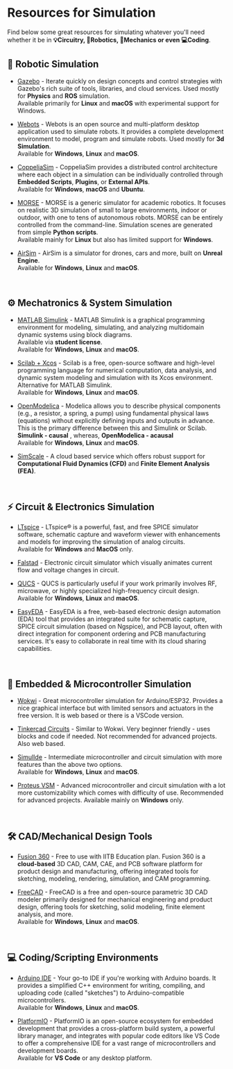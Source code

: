 # Resources for Simulation

Find below some great resources for simulating whatever you'll need whether it be in **💡Circuitry, 🤖Robotics, 🦾Mechanics or even 💻Coding**.

## 🤖 Robotic Simulation

- [Gazebo](https://gazebosim.org/) - Iterate quickly on design concepts and control strategies with Gazebo's rich suite of tools, libraries, and cloud services. Used mostly for **Physics** and **ROS** simulation.  
  Available primarily for **Linux** and **macOS** with experimental support for Windows.

- [Webots](https://cyberbotics.com/) - Webots is an open source and multi-platform desktop application used to simulate robots. It provides a complete development environment to model, program and simulate robots. Used mostly for **3d Simulation**.  
  Available for **Windows**, **Linux** and **macOS**.

- [CoppeliaSim](https://www.coppeliarobotics.com/) - CoppeliaSim provides a distributed control architecture where each object in a simulation can be individually controlled through **Embedded Scripts**, **Plugins**, or **External APIs**.  
  Available for **Windows**, **macOS** and **Ubuntu**.

- [MORSE](https://www.openrobots.org/morse/doc/stable/morse.html) - MORSE is a generic simulator for academic robotics. It focuses on realistic 3D simulation of small to large environments, indoor or outdoor, with one to tens of autonomous robots. MORSE can be entirely controlled from the command-line. Simulation scenes are generated from simple **Python scripts**.  
  Available mainly for **Linux** but also has limited support for **Windows**.

- [AirSim](https://microsoft.github.io/AirSim/) - AirSim is a simulator for drones, cars and more, built on **Unreal Engine**.  
  Available for **Windows**, **Linux** and **macOS**.

<br>

## ⚙️ Mechatronics & System Simulation

- [MATLAB Simulink](https://in.mathworks.com/products/simulink.html) - MATLAB Simulink is a graphical programming environment for modeling, simulating, and analyzing multidomain dynamic systems using block diagrams.  
  Available via **student license**.  
  Available for **Windows**, **Linux** and **macOS**.

- [Scilab + Xcos](https://www.scilab.org/) - Scilab is a free, open-source software and high-level programming language for numerical computation, data analysis, and dynamic system modeling and simulation with its Xcos environment.  
  Alternative for MATLAB Simulink.  
  Available for **Windows**, **Linux** and **macOS**.

- [OpenModelica](https://openmodelica.org/) - Modelica allows you to describe physical components (e.g., a resistor, a spring, a pump) using fundamental physical laws (equations) without explicitly defining inputs and outputs in advance. This is the primary difference between this and Simulink or Scilab.   
  **Simulink - causal** , whereas, **OpenModelica - acausal**  
  Available for **Windows**, **Linux** and **macOS**.


- [SimScale](https://www.simscale.com/) - A cloud based service which offers robust support for **Computational Fluid Dynamics (CFD)** and **Finite Element Analysis (FEA)**.

<br>

## ⚡ Circuit & Electronics Simulation

- [LTspice](https://www.analog.com/en/resources/design-tools-and-calculators/ltspice-simulator.html) - LTspice® is a powerful, fast, and free SPICE simulator software, schematic capture and waveform viewer with enhancements and models for improving the simulation of analog circuits.  
  Available for **Windows** and **MacOS** only.

- [Falstad](https://falstad.com/circuit/) - Electronic circuit simulator which visually animates current flow and voltage changes in circuit.

- [QUCS](https://qucs.sourceforge.net/) - QUCS is particularly useful if your work primarily involves RF, microwave, or highly specialized high-frequency circuit design.  
  Available for **Windows**, **Linux** and **macOS**.

- [EasyEDA](https://easyeda.com/) - EasyEDA is a free, web-based electronic design automation (EDA) tool that provides an integrated suite for schematic capture, SPICE circuit simulation (based on Ngspice), and PCB layout, often with direct integration for component ordering and PCB manufacturing services. It's easy to collaborate in real time with its cloud sharing capabilities.

<br>

## 🧠 Embedded & Microcontroller Simulation

- [Wokwi](https://wokwi.com/) - Great microcontroller simulation for Arduino/ESP32. Provides a nice graphical interface but with limited sensors and actuators in the free version. It is web based or there is a VSCode version.

- [Tinkercad Circuits](https://www.tinkercad.com/circuits) - Similar to Wokwi. Very beginner friendly - uses blocks and code if needed. Not recommended for advanced projects. Also web based.

- [SimulIde](https://simulide.com/p/) - Intermediate microcontroller and circuit simulation with more features than the above two options.  
  Available for **Windows**, **Linux** and **macOS**.

- [Proteus VSM](https://www.labcenter.com/) - Advanced microcontroller and circuit simulation with a lot more customizability which comes with difficulty of use. Recommended for advanced projects.
  Available mainly on **Windows** only.

<br>

## 🛠️ CAD/Mechanical Design Tools

- [Fusion 360](https://www.autodesk.com/products/fusion-360/overview) - Free to use with IITB Education plan. Fusion 360 is a **cloud-based** 3D CAD, CAM, CAE, and PCB software platform for product design and manufacturing, offering integrated tools for sketching, modeling, rendering, simulation, and CAM programming.

- [FreeCAD](https://www.freecadweb.org/) - FreeCAD is a free and open-source parametric 3D CAD modeler primarily designed for mechanical engineering and product design, offering tools for sketching, solid modeling, finite element analysis, and more.  
  Available for **Windows**, **Linux** and **macOS**.

<br>

## 💻 Coding/Scripting Environments

- [Arduino IDE](https://www.arduino.cc/en/software) - Your go-to IDE if you're working with Arduino boards. It provides a simplified C++ environment for writing, compiling, and uploading code (called "sketches") to Arduino-compatible microcontrollers.  
  Available for **Windows**, **Linux** and **macOS**.

- [PlatformIO](https://platformio.org/) - PlatformIO is an open-source ecosystem for embedded development that provides a cross-platform build system, a powerful library manager, and integrates with popular code editors like VS Code to offer a comprehensive IDE for a vast range of microcontrollers and development boards.  
  Available for **VS Code** or any desktop platform.

<br>



